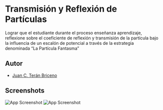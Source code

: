 
# Transmisión y Reflexión de Partículas 

Lograr que el estudiante durante el proceso enseñanza aprendizaje, reflexione sobre el coeficiente de reflexión y transmisión de la partícula bajo la influencia de un escalón de potencial a través de la estrategia denominada “La Partícula Fantasma”


## Autor

- [Juan C. Terán Briceno](https://www.github.com/juanfisicobr)

## Screenshots

![App Screenshot](https://i.ibb.co/QMY6Tsc/Captura-de-tela-2023-08-27-173428.png)
![App Screenshot](https://i.ibb.co/6ZFMMxc/Captura-de-tela-2023-08-27-173610.png)

